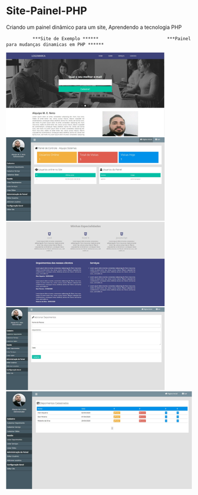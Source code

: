 # Site-Painel-PHP
Criando um painel dinâmico para um site, Aprendendo a tecnologia PHP

              ***Site de Exemplo ******                          ***Painel para mudanças dinamicas em PHP ******

<img src="readme/Site1.jpg" width="430"> <img src="readme/Painel-Home.jpg" width="430"> 
<img src="readme/site2.jpg" width="430"> <img src="readme/painel-depoimentos.jpg" width="430"> 
<img src="readme/painel-depoimentos2.jpg" width="800"> 
